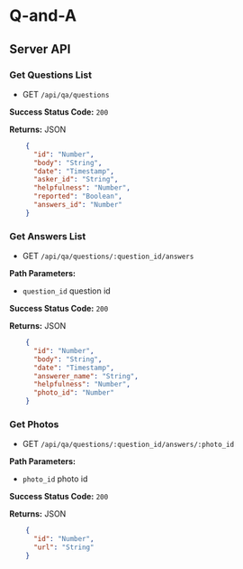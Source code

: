 # Q-and-A
## Server API

### Get Questions List
  * GET `/api/qa/questions`

**Success Status Code:** `200`

**Returns:** JSON

```json
    {
      "id": "Number",
      "body": "String",
      "date": "Timestamp",
      "asker_id": "String",
      "helpfulness": "Number",
      "reported": "Boolean",
      "answers_id": "Number"
    }
```

### Get Answers List
  * GET `/api/qa/questions/:question_id/answers`

**Path Parameters:**
  * `question_id` question id


**Success Status Code:** `200`

**Returns:** JSON

```json
    {
      "id": "Number",
      "body": "String",
      "date": "Timestamp",
      "answerer_name": "String",
      "helpfulness": "Number",
      "photo_id": "Number"
    }
```

### Get Photos
  * GET `/api/qa/questions/:question_id/answers/:photo_id`

**Path Parameters:**
  * `photo_id` photo id

**Success Status Code:** `200`

**Returns:** JSON

```json
    {
      "id": "Number",
      "url": "String"
    }
```
